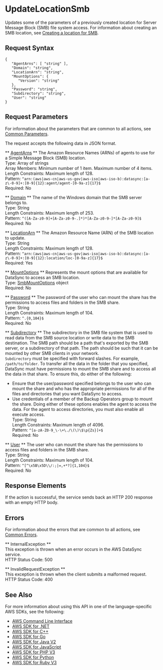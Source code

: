 # UpdateLocationSmb<a name="API_UpdateLocationSmb"></a>

Updates some of the parameters of a previously created location for Server Message Block \(SMB\) file system access\. For information about creating an SMB location, see [Creating a location for SMB](https://docs.aws.amazon.com/datasync/latest/userguide/create-smb-location.html)\.

## Request Syntax<a name="API_UpdateLocationSmb_RequestSyntax"></a>

```
{
   "AgentArns": [ "string" ],
   "Domain": "string",
   "LocationArn": "string",
   "MountOptions": { 
      "Version": "string"
   },
   "Password": "string",
   "Subdirectory": "string",
   "User": "string"
}
```

## Request Parameters<a name="API_UpdateLocationSmb_RequestParameters"></a>

For information about the parameters that are common to all actions, see [Common Parameters](CommonParameters.md)\.

The request accepts the following data in JSON format\.

 ** [AgentArns](#API_UpdateLocationSmb_RequestSyntax) **   <a name="DataSync-UpdateLocationSmb-request-AgentArns"></a>
The Amazon Resource Names \(ARNs\) of agents to use for a Simple Message Block \(SMB\) location\.  
Type: Array of strings  
Array Members: Minimum number of 1 item\. Maximum number of 4 items\.  
Length Constraints: Maximum length of 128\.  
Pattern: `^arn:(aws|aws-cn|aws-us-gov|aws-iso|aws-iso-b):datasync:[a-z\-0-9]+:[0-9]{12}:agent/agent-[0-9a-z]{17}$`   
Required: No

 ** [Domain](#API_UpdateLocationSmb_RequestSyntax) **   <a name="DataSync-UpdateLocationSmb-request-Domain"></a>
The name of the Windows domain that the SMB server belongs to\.  
Type: String  
Length Constraints: Maximum length of 253\.  
Pattern: `^([A-Za-z0-9]+[A-Za-z0-9-.]*)*[A-Za-z0-9-]*[A-Za-z0-9]$`   
Required: No

 ** [LocationArn](#API_UpdateLocationSmb_RequestSyntax) **   <a name="DataSync-UpdateLocationSmb-request-LocationArn"></a>
The Amazon Resource Name \(ARN\) of the SMB location to update\.  
Type: String  
Length Constraints: Maximum length of 128\.  
Pattern: `^arn:(aws|aws-cn|aws-us-gov|aws-iso|aws-iso-b):datasync:[a-z\-0-9]+:[0-9]{12}:location/loc-[0-9a-z]{17}$`   
Required: Yes

 ** [MountOptions](#API_UpdateLocationSmb_RequestSyntax) **   <a name="DataSync-UpdateLocationSmb-request-MountOptions"></a>
Represents the mount options that are available for DataSync to access an SMB location\.  
Type: [SmbMountOptions](API_SmbMountOptions.md) object  
Required: No

 ** [Password](#API_UpdateLocationSmb_RequestSyntax) **   <a name="DataSync-UpdateLocationSmb-request-Password"></a>
The password of the user who can mount the share has the permissions to access files and folders in the SMB share\.  
Type: String  
Length Constraints: Maximum length of 104\.  
Pattern: `^.{0,104}$`   
Required: No

 ** [Subdirectory](#API_UpdateLocationSmb_RequestSyntax) **   <a name="DataSync-UpdateLocationSmb-request-Subdirectory"></a>
The subdirectory in the SMB file system that is used to read data from the SMB source location or write data to the SMB destination\. The SMB path should be a path that's exported by the SMB server, or a subdirectory of that path\. The path should be such that it can be mounted by other SMB clients in your network\.  
 `Subdirectory` must be specified with forward slashes\. For example, `/path/to/folder`\.
To transfer all the data in the folder that you specified, DataSync must have permissions to mount the SMB share and to access all the data in that share\. To ensure this, do either of the following:  
+ Ensure that the user/password specified belongs to the user who can mount the share and who has the appropriate permissions for all of the files and directories that you want DataSync to access\.
+ Use credentials of a member of the Backup Operators group to mount the share\. 
Doing either of these options enables the agent to access the data\. For the agent to access directories, you must also enable all execute access\.  
Type: String  
Length Constraints: Maximum length of 4096\.  
Pattern: `^[a-zA-Z0-9_\-\+\./\(\)\$\p{Zs}]+$`   
Required: No

 ** [User](#API_UpdateLocationSmb_RequestSyntax) **   <a name="DataSync-UpdateLocationSmb-request-User"></a>
The user who can mount the share has the permissions to access files and folders in the SMB share\.  
Type: String  
Length Constraints: Maximum length of 104\.  
Pattern: `^[^\x5B\x5D\\/:;|=,+*?]{1,104}$`   
Required: No

## Response Elements<a name="API_UpdateLocationSmb_ResponseElements"></a>

If the action is successful, the service sends back an HTTP 200 response with an empty HTTP body\.

## Errors<a name="API_UpdateLocationSmb_Errors"></a>

For information about the errors that are common to all actions, see [Common Errors](CommonErrors.md)\.

 ** InternalException **   
This exception is thrown when an error occurs in the AWS DataSync service\.  
HTTP Status Code: 500

 ** InvalidRequestException **   
This exception is thrown when the client submits a malformed request\.  
HTTP Status Code: 400

## See Also<a name="API_UpdateLocationSmb_SeeAlso"></a>

For more information about using this API in one of the language\-specific AWS SDKs, see the following:
+  [AWS Command Line Interface](https://docs.aws.amazon.com/goto/aws-cli/datasync-2018-11-09/UpdateLocationSmb) 
+  [AWS SDK for \.NET](https://docs.aws.amazon.com/goto/DotNetSDKV3/datasync-2018-11-09/UpdateLocationSmb) 
+  [AWS SDK for C\+\+](https://docs.aws.amazon.com/goto/SdkForCpp/datasync-2018-11-09/UpdateLocationSmb) 
+  [AWS SDK for Go](https://docs.aws.amazon.com/goto/SdkForGoV1/datasync-2018-11-09/UpdateLocationSmb) 
+  [AWS SDK for Java V2](https://docs.aws.amazon.com/goto/SdkForJavaV2/datasync-2018-11-09/UpdateLocationSmb) 
+  [AWS SDK for JavaScript](https://docs.aws.amazon.com/goto/AWSJavaScriptSDK/datasync-2018-11-09/UpdateLocationSmb) 
+  [AWS SDK for PHP V3](https://docs.aws.amazon.com/goto/SdkForPHPV3/datasync-2018-11-09/UpdateLocationSmb) 
+  [AWS SDK for Python](https://docs.aws.amazon.com/goto/boto3/datasync-2018-11-09/UpdateLocationSmb) 
+  [AWS SDK for Ruby V3](https://docs.aws.amazon.com/goto/SdkForRubyV3/datasync-2018-11-09/UpdateLocationSmb) 